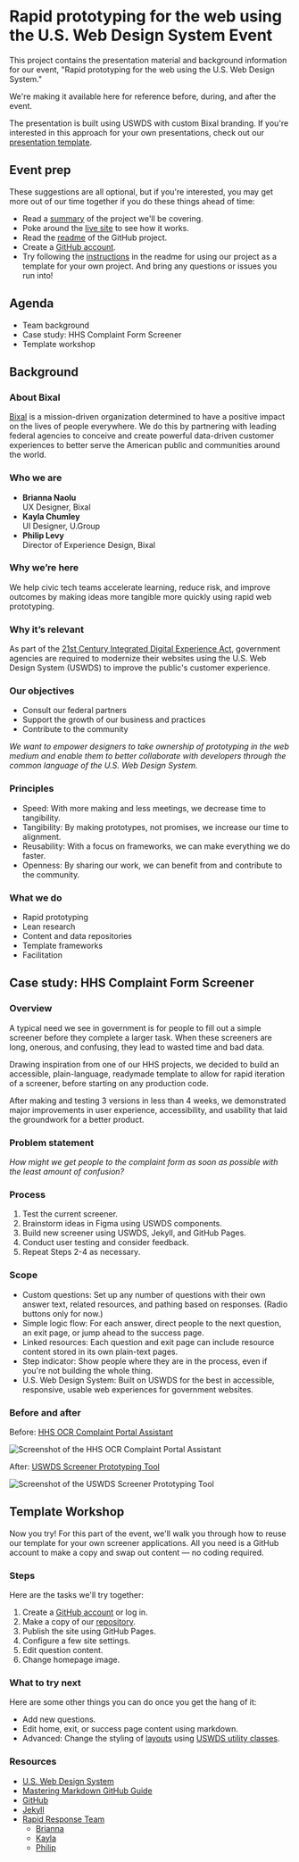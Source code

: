 # Rapid prototyping for the web using the U.S. Web Design System Event

This project contains the presentation material and background information for our event, "Rapid prototyping for the web using the U.S. Web Design System."

We're making it available here for reference before, during, and after the event.

The presentation is built using USWDS with custom Bixal branding. If you're interested in this approach for your own presentations, check out our [presentation template](https://github.com/Bixal/presentation-template).

## Event prep

These suggestions are all optional, but if you're interested, you may get more out of our time together if you do these things ahead of time:
- Read a [summary](https://github.com/Bixal/rapid-response-team/wiki/Project-story-%E2%80%94-USWDS-Screener-Prototyping-Tool) of the project we'll be covering.
- Poke around the [live site](https://bixal.github.io/uswds-screener-prototyping-tool/) to see how it works.
- Read the [readme](https://github.com/Bixal/uswds-screener-prototyping-tool#readme) of the GitHub project.
- Create a [GitHub account](https://github.com/signup).
- Try following the [instructions](https://github.com/Bixal/uswds-screener-prototyping-tool#how-to) in the readme for using our project as a template for your own project. And bring any questions or issues you run into!

## Agenda

- Team background
- Case study: HHS Complaint Form Screener
- Template workshop

## Background

### About Bixal

[Bixal](https://www.bixal.com/) is a mission-driven organization determined to have a positive impact on the lives of people everywhere.
We do this by partnering with leading federal agencies to conceive and create powerful data-driven customer experiences to better serve the American public and communities around the world.

### Who we are

- **Brianna Naolu**  
  UX Designer, Bixal
- **Kayla Chumley**  
  UI Designer, U.Group
- **Philip Levy**  
  Director of Experience Design, Bixal

### Why we’re here

We help civic tech teams accelerate learning, reduce risk, and improve outcomes by making ideas more tangible more quickly using rapid web prototyping.

### Why it’s relevant

As part of the [21st Century Integrated Digital Experience Act](https://digital.gov/resources/21st-century-integrated-digital-experience-act/), government agencies are required to modernize their websites using the U.S. Web Design System (USWDS) to improve the public's customer experience.

### Our objectives

- Consult our federal partners
- Support the growth of our business and practices
- Contribute to the community

*We want to empower designers to take ownership of prototyping in the web medium and enable them to better collaborate with developers through the common language of the U.S. Web Design System.*

### Principles

- Speed: With more making and less meetings, we decrease time to tangibility.
- Tangibility: By making prototypes, not promises, we increase our time to alignment.
- Reusability: With a focus on frameworks, we can make everything we do faster.
- Openness: By sharing our work, we can benefit from and contribute to the community.

### What we do

- Rapid prototyping
- Lean research
- Content and data repositories
- Template frameworks
- Facilitation

## Case study: HHS Complaint Form Screener

### Overview

A typical need we see in government is for people to fill out a simple screener before they complete a larger task. When these screeners are long, onerous, and confusing, they lead to wasted time and bad data.

Drawing inspiration from one of our HHS projects, we decided to build an accessible, plain-language, readymade template to allow for rapid iteration of a screener, before starting on any production code.

After making and testing 3 versions in less than 4 weeks, we demonstrated major improvements in user experience, accessibility, and usability that laid the groundwork for a better product.

### Problem statement

*How might we get people to the complaint form as soon as possible with the least amount of confusion?*

### Process

1. Test the current screener.
2. Brainstorm ideas in Figma using USWDS components.
3. Build new screener using USWDS, Jekyll, and GitHub Pages.
4. Conduct user testing and consider feedback.
5. Repeat Steps 2-4 as necessary.

### Scope

- Custom questions: Set up any number of questions with their own answer text, related resources, and pathing based on responses. (Radio buttons only for now.)
- Simple logic flow: For each answer, direct people to the next question, an exit page, or jump ahead to the success page.
- Linked resources: Each question and exit page can include resource content stored in its own plain-text pages.
- Step indicator: Show people where they are in the process, even if you're not building the whole thing.
- U.S. Web Design System: Built on USWDS for the best in accessible, responsive, usable web experiences for government websites.

### Before and after

Before: [HHS OCR Complaint Portal Assistant](https://ocrportal.hhs.gov/ocr/smartscreen/main.jsf)

![Screenshot of the HHS OCR Complaint Portal Assistant](https://user-images.githubusercontent.com/5177337/130708696-12c73c11-54c2-4369-a9e9-92c1c0ec8c63.png)

After: [USWDS Screener Prototyping Tool](https://bixal.github.io/uswds-screener-prototyping-tool/)

![Screenshot of the USWDS Screener Prototyping Tool](https://user-images.githubusercontent.com/5177337/133936552-9b11cb4e-5a95-4e66-a029-6822b8bd372b.png)

## Template Workshop

Now you try! For this part of the event, we'll walk you through how to reuse our template for your own screener applications. All you need is a GitHub account to make a copy and swap out content — no coding required.

### Steps

Here are the tasks we'll try together:

1. Create a [GitHub account](https://github.com/signup) or log in.
2. Make a copy of our [repository](https://github.com/Bixal/uswds-screener-prototyping-tool/generate).
3. Publish the site using GitHub Pages.
4. Configure a few site settings.
5. Edit question content.
6. Change homepage image.

### What to try next

Here are some other things you can do once you get the hang of it:

- Add new questions.
- Edit home, exit, or success page content using markdown.
- Advanced: Change the styling of [layouts](https://jekyllrb.com/docs/step-by-step/04-layouts/) using [USWDS utility classes](https://designsystem.digital.gov/utilities/).

### Resources

- [U.S. Web Design System](https://designsystem.digital.gov/)
- [Mastering Markdown GitHub Guide](https://guides.github.com/features/mastering-markdown/)
- [GitHub](https://github.com/)
- [Jekyll](https://jekyllrb.com/)
- [Rapid Response Team](https://github.com/Bixal/rapid-response-team/wiki)
    - [Brianna](https://www.linkedin.com/in/bnaolu/)
    - [Kayla](https://www.linkedin.com/in/kayla-chumley/)
    - [Philip](https://twitter.com/pglevy)
